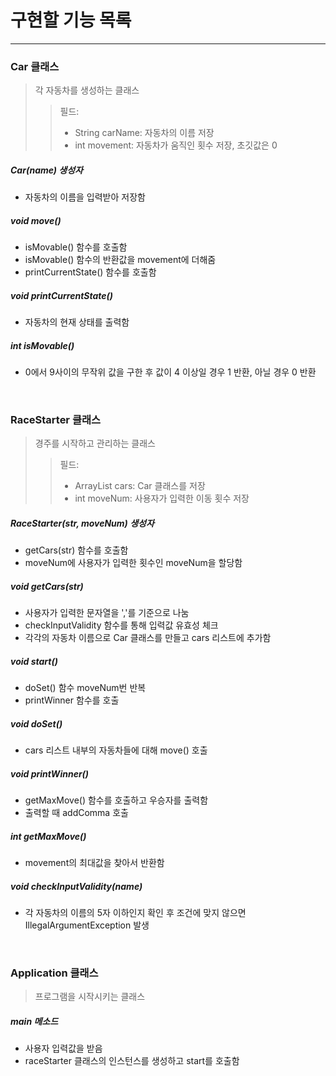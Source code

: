 # 구현할 기능 목록
<hr/>

### Car 클래스
> 각 자동차를 생성하는 클래스
> > 필드:
> > + String carName: 자동차의 이름 저장
> > + int movement: 자동차가 움직인 횟수 저장, 초깃값은 0

##### Car(name) 생성자
+ 자동차의 이름을 입력받아 저장함

##### void move()
+ isMovable() 함수를 호출함
+ isMovable() 함수의 반환값을 movement에 더해줌
+ printCurrentState() 함수를 호출함

##### void printCurrentState()
+ 자동차의 현재 상태를 출력함

##### int isMovable()
+ 0에서 9사이의 무작위 값을 구한 후 값이 4 이상일 경우 1 반환, 아닐 경우 0 반환

<br/>

### RaceStarter 클래스
> 경주를 시작하고 관리하는 클래스
> > 필드: 
> > + ArrayList cars: Car 클래스를 저장
> > + int moveNum: 사용자가 입력한 이동 횟수 저장

##### RaceStarter(str, moveNum) 생성자
+ getCars(str) 함수를 호출함
+ moveNum에 사용자가 입력한 횟수인 moveNum을 할당함

##### void getCars(str)
+ 사용자가 입력한 문자열을 ','를 기준으로 나눔
+ checkInputValidity 함수를 통해 입력값 유효성 체크
+ 각각의 자동차 이름으로 Car 클래스를 만들고 cars 리스트에 추가함

##### void start()
+ doSet() 함수 moveNum번 반복
+ printWinner 함수를 호출

##### void doSet()
+ cars 리스트 내부의 자동차들에 대해 move() 호출

##### void printWinner()
+ getMaxMove() 함수를 호출하고 우승자를 출력함
+ 출력할 때 addComma 호출

##### int getMaxMove()
+ movement의 최대값을 찾아서 반환함

##### void checkInputValidity(name)
+ 각 자동차의 이름의 5자 이하인지 확인 후 조건에 맞지 않으면 IllegalArgumentException 발생

<br/>

### Application 클래스
> 프로그램을 시작시키는 클래스

##### main 메소드
+ 사용자 입력값을 받음
+ raceStarter 클래스의 인스턴스를 생성하고 start를 호출함